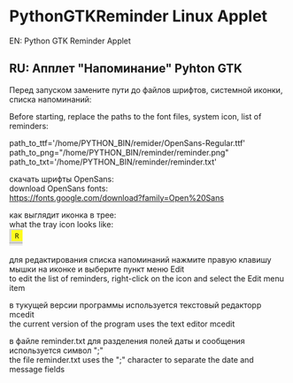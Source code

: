 # PythonGTKReminder Linux Applet

EN:
Python GTK Reminder Applet

RU:
Апплет "Напоминание" Pyhton GTK
------------------

Перед запуском замените пути до файлов шрифтов, системной иконки, списка напоминаний:

Before starting, replace the paths to the font files, system icon, list of reminders: 

path_to_ttf='/home/PYTHON_BIN/remider/OpenSans-Regular.ttf'
<br>path_to_png="/home/PYTHON_BIN/reminder/reminder.png"
<br>path_to_txt='/home/PYTHON_BIN/reminder/reminder.txt'

скачать шрифты OpenSans:
<br>download OpenSans fonts:
<br>https://fonts.google.com/download?family=Open%20Sans

как выглядит иконка в трее:
<br>what the tray icon looks like: 
<br><img src=https://github.com/alchemist314/PythonGTKReminder/blob/main/python_reminder_applet.png>

для редактирования списка напоминаний нажмите правую клавишу мышки на иконке и выберите пункт меню Edit
<br>to edit the list of reminders, right-click on the icon and select the Edit menu item 

в тукущей версии программы используется текстовый редакторр mcedit
<br>the current version of the program uses the text editor mcedit 

в файле reminder.txt для разделения полей даты и сообщения используется символ ";"
<br>the file reminder.txt uses the ";" character to separate the date and message fields 
